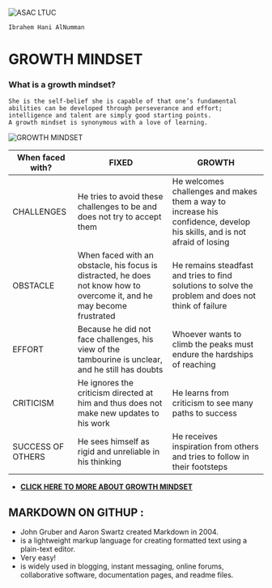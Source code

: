 

![ASAC LTUC](https://asac.ltuc.com/wp-content/themes/asac/images/logo.png)

```
Ibrahem Hani AlNumman
```  
# GROWTH MINDSET

### What is a growth mindset?

```
She is the self-belief she is capable of that one’s fundamental abilities can be developed through perseverance and effort; intelligence and talent are simply good starting points. 
A growth mindset is synonymous with a love of learning.
``` 

![GROWTH MINDSET](https://3kllhk1ibq34qk6sp3bhtox1-wpengine.netdna-ssl.com/wp-content/uploads/NewGrowthMindset2.png)

| When faced with?  | FIXED  | GROWTH  |
|---|---|---|
| CHALLENGES  | He tries to avoid these challenges to be and does not try to accept them  | He welcomes challenges and makes them a way to increase his confidence, develop his skills, and is not afraid of losing  |
| OBSTACLE  | When faced with an obstacle, his focus is distracted, he does not know how to overcome it, and he may become frustrated  | He remains steadfast and tries to find solutions to solve the problem and does not think of failure  |
| EFFORT | Because he did not face challenges, his view of the tambourine is unclear, and he still has doubts  | Whoever wants to climb the peaks must endure the hardships of reaching  |
| CRITICISM  | He ignores the criticism directed at him and thus does not make new updates to his work  | He learns from criticism to see many paths to success  |
| SUCCESS OF OTHERS  | He sees himself as rigid and unreliable in his thinking  | He receives inspiration from others and tries to follow in their footsteps  |


- __[CLICK HERE TO MORE ABOUT GROWTH MINDSET](https://www.atlassian.com/blog/inside-atlassian/growth-mindset)__ 

## MARKDOWN ON GITHUP :


+ John Gruber and Aaron Swartz created Markdown in 2004.
+  is a lightweight markup language for creating formatted text using a plain-text editor.
+ Very easy!
+ is widely used in blogging, instant messaging, online forums, collaborative software, documentation pages, and readme files.





